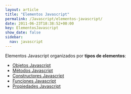 ```yaml
---
layout: article
title: "Elementos Javascript"
permalink: /Javascript/elementos-javascript/
date: 2011-06-23T18:38:52+00:00
key: ElementosJavascript
show_date: false
sidebar:
  nav: javascript
---
```


Elementos Javascript organizados por **tipos de elementos**: 

<ul>
  <li><a href="/Javascript/tag/objeto-javascript/">Objetos Javascript</a></li>
  <li><a href="/Javascript/tag/metodo-javascript/">Métodos Javascript</a></li>
  <li><a href="/Javascript/tag/constructor-javascript/">Constructores Javascript</a></li>
  <li><a href="/Javascript/tag/funcion-javascript/">Funciones Javascript</a></li>
  <li><a href="/Javascript/tag/propiedad-javascript/">Propiedades Javascript</a></li>
</ul>